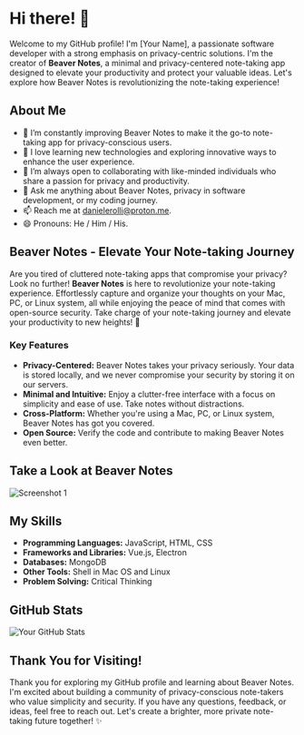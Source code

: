<!-- Your Name's GitHub Profile -->

<!-- Introduction -->
# Hi there! 👋

Welcome to my GitHub profile! I'm [Your Name], a passionate software developer with a strong emphasis on privacy-centric solutions. I'm the creator of **Beaver Notes**, a minimal and privacy-centered note-taking app designed to elevate your productivity and protect your valuable ideas. Let's explore how Beaver Notes is revolutionizing the note-taking experience!

<!-- About Me -->
## About Me

- 🔭 I’m constantly improving Beaver Notes to make it the go-to note-taking app for privacy-conscious users.
- 🌱 I love learning new technologies and exploring innovative ways to enhance the user experience.
- 👯 I’m always open to collaborating with like-minded individuals who share a passion for privacy and productivity.
- 💬 Ask me anything about Beaver Notes, privacy in software development, or my coding journey.
- 📫 Reach me at [danielerolli@proton.me](mailto:danielerolli@proton.me).
- 😄 Pronouns: He / Him / His.

<!-- Beaver Notes Overview -->
## Beaver Notes - Elevate Your Note-taking Journey

Are you tired of cluttered note-taking apps that compromise your privacy? Look no further! **Beaver Notes** is here to revolutionize your note-taking experience. Effortlessly capture and organize your thoughts on your Mac, PC, or Linux system, all while enjoying the peace of mind that comes with open-source security. Take charge of your note-taking journey and elevate your productivity to new heights! 🚀

### Key Features

- **Privacy-Centered:** Beaver Notes takes your privacy seriously. Your data is stored locally, and we never compromise your security by storing it on our servers.
- **Minimal and Intuitive:** Enjoy a clutter-free interface with a focus on simplicity and ease of use. Take notes without distractions.
- **Cross-Platform:** Whether you're using a Mac, PC, or Linux system, Beaver Notes has got you covered.
- **Open Source:** Verify the code and contribute to making Beaver Notes even better.

<!-- Screenshots -->
## Take a Look at Beaver Notes

![Screenshot 1](https://github.com/Daniele-rolli/beaver-website/blob/main/public/resources/systems.jpeg)
<!-- Skills -->
## My Skills

- **Programming Languages:** JavaScript, HTML, CSS
- **Frameworks and Libraries:** Vue.js, Electron
- **Databases:** MongoDB
- **Other Tools:** Shell in Mac OS and Linux
- **Problem Solving:** Critical Thinking

<!-- GitHub Stats -->
## GitHub Stats

![Your GitHub Stats](https://github-readme-stats.vercel.app/api?username=Daniele-rolli&show_icons=true&hide=prs,issues&count_private=true&theme=react&hide_border=true&bg_color=0d1117&title_color=fff&icon_color=FFCA28&text_color=fff)

<!-- Thank You -->
## Thank You for Visiting!

Thank you for exploring my GitHub profile and learning about Beaver Notes. I'm excited about building a community of privacy-conscious note-takers who value simplicity and security. If you have any questions, feedback, or ideas, feel free to reach out. Let's create a brighter, more private note-taking future together! ✨
